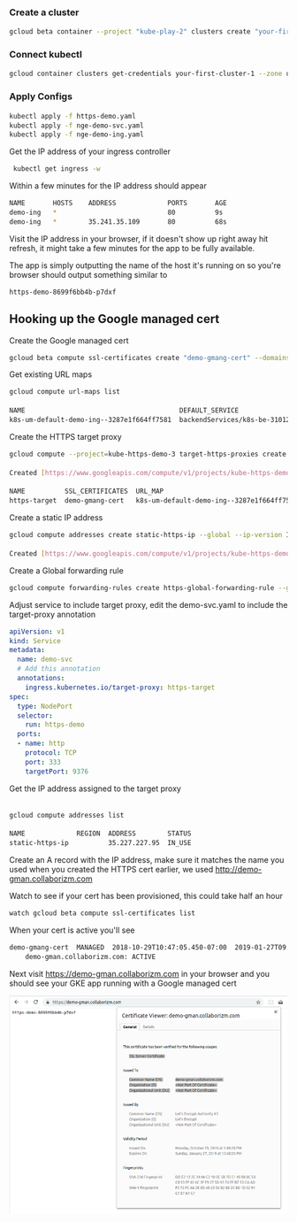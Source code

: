 ### Create a cluster

```bash
gcloud beta container --project "kube-play-2" clusters create "your-first-cluster-1" --zone "us-central1-a" --username "admin" --cluster-version "1.9.7-gke.6" --machine-type "g1-small" --image-type "COS" --disk-type "pd-standard" --disk-size "30" --scopes "https://www.googleapis.com/auth/compute","https://www.googleapis.com/auth/devstorage.read_only","https://www.googleapis.com/auth/logging.write","https://www.googleapis.com/auth/monitoring","https://www.googleapis.com/auth/servicecontrol","https://www.googleapis.com/auth/service.management.readonly","https://www.googleapis.com/auth/trace.append" --num-nodes "1" --no-enable-cloud-logging --no-enable-cloud-monitoring --enable-ip-alias --network "projects/kube-play-2/global/networks/default" --subnetwork "projects/kube-play-2/regions/us-central1/subnetworks/default" --default-max-pods-per-node "110" --addons HorizontalPodAutoscaling,HttpLoadBalancing --enable-autoupgrade --enable-autorepair
```

### Connect kubectl

```bash
gcloud container clusters get-credentials your-first-cluster-1 --zone us-central1-a --project kube-play-2
```

### Apply Configs 

```bash
kubectl apply -f https-demo.yaml
kubectl apply -f nge-demo-svc.yaml
kubectl apply -f nge-demo-ing.yaml
```



Get the IP address of your ingress controller

```bash
 kubectl get ingress -w 
```

Within a few minutes for the IP address should appear 

 ```bash 
NAME       HOSTS    ADDRESS             PORTS       AGE
demo-ing   *                            80          9s
demo-ing   *        35.241.35.109       80          68s
```

Visit the IP address in your browser, if it doesn't 
show up right away hit refresh, it might take a few minutes 
for the app to be fully available.

 
The app is simply outputting the name of the host it's running 
on so you're browser should output something similar to 

```
https-demo-8699f6bb4b-p7dxf 
```

## Hooking up the Google managed cert 

Create the Google managed cert

```bash
gcloud beta compute ssl-certificates create "demo-gmang-cert" --domains demo-gman.collaborizm.com
```

Get existing URL maps 

```bash
gcloud compute url-maps list

NAME                                       DEFAULT_SERVICE
k8s-um-default-demo-ing--3287e1f664ff7581  backendServices/k8s-be-31012--3287e1f664ff7581
```
   

Create the HTTPS target proxy
```bash
gcloud compute --project=kube-https-demo-3 target-https-proxies create https-target --url-map=k8s-um-default-demo-ing--3287e1f664ff7581 --ssl-certificates=demo-gmang-cert

Created [https://www.googleapis.com/compute/v1/projects/kube-https-demo-3/global/targetHttpsProxies/https-target].

NAME          SSL_CERTIFICATES  URL_MAP
https-target  demo-gmang-cert   k8s-um-default-demo-ing--3287e1f664ff7581
```

Create a static IP address 
```bash
gcloud compute addresses create static-https-ip --global --ip-version IPV4

Created [https://www.googleapis.com/compute/v1/projects/kube-https-demo-3/global/addresses/static-https-ip].
```

Create a Global forwarding rule
```bash
gcloud compute forwarding-rules create https-global-forwarding-rule --global --ip-protocol=TCP --ports=443 --target-https-proxy=https-target --address static-https-ip 
``` 

Adjust service to include target proxy, edit the demo-svc.yaml to include the target-proxy annotation

```yaml
apiVersion: v1
kind: Service
metadata:
  name: demo-svc
  # Add this annotation
  annotations:
    ingress.kubernetes.io/target-proxy: https-target
spec:
  type: NodePort
  selector:
    run: https-demo
  ports:
  - name: http
    protocol: TCP
    port: 333
    targetPort: 9376
```


Get the IP address assigned to the target proxy

```bash

gcloud compute addresses list
 
NAME             REGION  ADDRESS        STATUS
static-https-ip          35.227.227.95  IN_USE

```

Create an A record with the IP address, make sure it matches the name you used when you created the HTTPS cert earlier, we used http://demo-gman.collaborizm.com


Watch to see if your cert has been provisioned, this could take half an hour 

```bash
watch gcloud beta compute ssl-certificates list
```


When your cert is active you'll see 

```bash
demo-gmang-cert  MANAGED  2018-10-29T10:47:05.450-07:00  2019-01-27T09:48:20.000-08:00  ACTIVE
    demo-gman.collaborizm.com: ACTIVE
```

Next visit https://demo-gman.collaborizm.com in your browser and you should see your GKE app running with a Google managed cert

![successful](screenshots/success.png)

